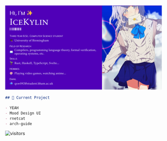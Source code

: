 ![icekylin](./assets/icekylin.webp)

```md
## 🎯 Current Project

- YEAH
- Mood Design UI
- rnetcat
- arch-guide
```

![visitors](https://count.getloli.com/get/@ice-kylin?theme=moebooru)
